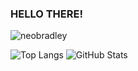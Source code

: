 ### HELLO THERE!

<p align="left"> <img src="https://komarev.com/ghpvc/?username=neobradley&label=PROFILE+VIEWS&color=blue&style=flat-square" alt="neobradley" /> </p>

![Top Langs](https://github-readme-stats.vercel.app/api/top-langs/?username=neobradley&langs_count=10&show_icons=true&theme=dracula&layout=compact)
![GitHub Stats](https://github-readme-stats.vercel.app/api?username=neobradley&show_icons=true&theme=dracula&show_owner=true&count_private=true)
<!--[![trophy](https://github-profile-trophy.vercel.app/?username=afan0918&theme=onedark)](https://github.com/ryo-ma/github-profile-trophy)-->

<!--
**neobradley/neobradley** is a ✨ _special_ ✨ repository because its `README.md` (this file) appears on your GitHub profile.

Here are some ideas to get you started:

- 🔭 I’m currently working on ...
- 🌱 I’m currently learning ...
- 👯 I’m looking to collaborate on ...
- 🤔 I’m looking for help with ...
- 💬 Ask me about ...
- 📫 How to reach me: ...
- 😄 Pronouns: ...
- ⚡ Fun fact: ...
-->
